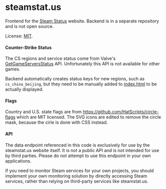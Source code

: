 steamstat.us
============

Frontend for the [Steam Status](https://steamstat.us/) website.
Backend is in a separate repository and is not open source.

License: [MIT](LICENSE).

#### Counter-Strike Status

The CS regions and service status come from Valve's
[GetGameServersStatus](https://steamapi.xpaw.me/#ICSGOServers_730/GetGameServersStatus) API.
Unfortunately this API is not available for other games.

Backend automatically creates status keys for new regions, such as `cs_china_beijing`,
but they need to be manually added to [index.html](index.html) to be actually displayed.

#### Flags

Country and U.S. state flags are from https://github.com/HatScripts/circle-flags which are MIT licensed.
The SVG icons are edited to remove the circle mask, because the cirle is done with CSS instead.

#### API

The data endpoint referenced in this code is exclusively for use by the steamstat.us website itself.
It is not a public API and is not intended for use by third parties.
Please do not attempt to use this endpoint in your own applications.

If you need to monitor Steam services for your own projects, you should implement your own monitoring
solution by directly accessing Steam services, rather than relying on third-party services like steamstat.us.
